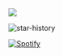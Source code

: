 <a href = "https://github.com/madushadhanushka/simple-sqlite/graphs/contributors">
  <img src = "https://contrib.rocks/image?repo=madushadhanushka/simple-sqlite"/>
</a>


![star-history](https://api.lucabubi.me/chart?username=USERNAME&repository=REPOSITORY&color=COLOR)

[![Spotify](https://novatorem.bgstatic.vercel.app/api/spotify)](https://open.spotify.com/artist/6hyCmqlpgEhkMKKr65sFgI)
